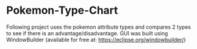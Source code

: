 # Pokemon-Type-Chart
Following project uses the pokemon attribute types and compares 2 types to see if there is an advantage/disadvantage. GUI was built using WindowBuilder (available for free at: https://eclipse.org/windowbuilder/)
